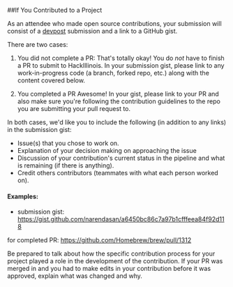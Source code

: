##If You Contributed to a Project

As an attendee who made open source contributions, your submission will consist of a [devpost](https://hackillinois-2017.devpost.com/) submission and a link to a GitHub gist.

There are two cases:


1. You did not complete a PR:
That's totally okay! You do *not* have to finish a PR to submit to HackIllinois. In your submission gist, please link to any work-in-progress code (a branch, forked repo, etc.) along with the content covered below.


2. You completed a PR
Awesome! In your gist, please link to your PR and also make sure you're following the contribution guidelines to the repo you are submitting your pull request to. 
  
In both cases, we'd like you to include the following (in addition to any links) in the submission gist:
  * Issue(s) that you chose to work on.
  * Explanation of your decision making on approaching the issue
  * Discussion of your contribution's current status in the pipeline and what is remaining (if there is anything).
  * Credit others contributors (teammates with what each person worked on).

#### Examples:
* submission gist: https://gist.github.com/narendasan/a6450bc86c7a97b1cfffeea84f92d118

for completed PR: https://github.com/Homebrew/brew/pull/1312 


Be prepared to talk about how the specific contribution process for your project played a role in the development of the contribution. If your PR was merged in and you had to make edits in your contribution before it was approved, explain what was changed and why.
